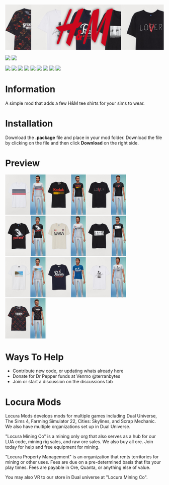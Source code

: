 [![](source/images/banner.png?raw=true)](#)

[![](https://img.shields.io/badge/TS4-1.91.205.1020-green?style=for-the-badge&logo=steam)](https://store.steampowered.com/app/1222670/The_Sims_4/)
[![](https://img.shields.io/badge/Maintained-YES-green?style=for-the-badge)](#)

[![](https://img.shields.io/github/issues/locuradu/TS4-Locura-HM-TShirt-Collection?style=flat-square&label=ISSUES)](#)
[![](https://img.shields.io/github/issues-closed/locuradu/TS4-Locura-HM-TShirt-Collection?style=flat-square&label=ISSUES)](#)
[![](https://img.shields.io/github/watchers/locuradu/TS4-Locura-HM-TShirt-Collection?style=flat-square&label=WATCHERS)](#)
[![](https://img.shields.io/github/stars/locuradu/TS4-Locura-HM-TShirt-Collection?style=flat-square&label=STARS)](#)
[![](https://img.shields.io/github/forks/locuradu/TS4-Locura-HM-TShirt-Collection?style=flat-square&label=FORKS)](#)
[![](https://img.shields.io/github/commit-activity/m/locuradu/TS4-Locura-HM-TShirt-Collection?style=flat-square&label=COMMIT%20ACTIVITY)](#)
[![](https://img.shields.io/github/discussions/locuradu/TS4-Locura-HM-TShirt-Collection?label=DISCUSSIONS&style=flat-square)](#)
[![](https://img.shields.io/github/last-commit/locuradu/TS4-Locura-HM-TShirt-Collection?label=LAST%20COMMIT&style=flat-square)](#)
[![](https://img.shields.io/github/contributors/locuradu/TS4-Locura-HM-TShirt-Collection?label=CONTRIBUTORS&style=flat-square)](#)

# Information
A simple mod that adds a few H&M tee shirts for your sims to wear.

# Installation
Download the **.package** file and place in your mod folder. Download the file by clicking on the file and then click **Download** on the right side.

# Preview
<img src="source/images/hmgoepprod%20(1).jpg" width="128"><img src="source/images/hmgoepprod%20(2).jpg" width="128"><img src="source/images/hmgoepprod%20(3).jpg" width="128"><img src="source/images/hmgoepprod%20(4).jpg" width="128"><img src="source/images/hmgoepprod%20(5).jpg" width="128"><img src="source/images/hmgoepprod%20(6).jpg" width="128"><img src="source/images/hmgoepprod%20(7).jpg" width="128"><img src="source/images/hmgoepprod%20(9).jpg" width="128"><img src="source/images/hmgoepprod%20(10).jpg" width="128"><img src="source/images/hmgoepprod%20(11).jpg" width="128">

# Ways To Help
- Contribute new code, or updating whats already here
- Donate for Dr Pepper funds at Venmo @terranbytes
- Join or start a discussion on the discussions tab

# Locura Mods
Locura Mods develops mods for multiple games including Dual Universe, The Sims 4, Farming Simulator 22, Cities: Skylines, and Scrap Mechanic. We also have multiple organizations set up in Dual Universe.

"Locura Mining Co" is a mining only org that also serves as a hub for our LUA code, mining rig sales, and raw ore sales. We also buy all ore. Join today for help and free equipment for mining.

"Locura Property Management" is an organization that rents territories for mining or other uses. Fees are due on a pre-determined basis that fits your play times. Fees are payable in Ore, Quanta, or anything else of value.

You may also VR to our store in Dual universe at "Locura Mining Co".
